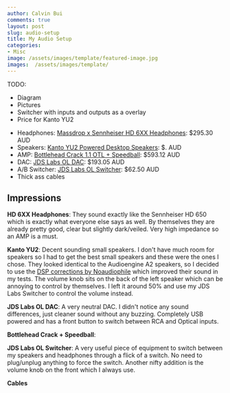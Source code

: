```yaml
---
author: Calvin Bui
comments: true
layout: post
slug: audio-setup
title: My Audio Setup
categories:
- Misc
image: /assets/images/template/featured-image.jpg
images:  /assets/images/template/
---
```


TODO:

*   Diagram
*   Pictures
*   Switcher with inputs and outputs as a overlay
*   Price for Kanto YU2

<!-- more -->

*   Headphones: [Massdrop x Sennheiser HD 6XX Headphones](https://www.massdrop.com/buy/massdrop-sennheiser-hd6xx): $295.30 AUD
*   Speakers: [Kanto YU2 Powered Desktop Speakers](https://www.amazon.com/Kanto-YU2GW-Powered-Desktop-Speakers/dp/B00GMPDA9K): $. AUD
*   AMP: [Bottlehead Crack 1.1 OTL + Speedball](http://bottlehead.com/product/crack-otl-headphone-amplifier-kit/): $593.12 AUD
*   DAC: [JDS Labs OL DAC](https://www.jdslabs.com/products/176/ol-dac/): $193.05 AUD
*   A/B Switcher: [JDS Labs OL Switcher](https://www.jdslabs.com/products/177/ol-switcher/): $62.50 AUD
*   Thick ass cables

## Impressions

**HD 6XX Headphones**: They sound exactly like the Sennheiser HD 650 which is exactly what everyone else says as well. By themselves they are already pretty good, clear but slightly dark/veiled. Very high impedance so an AMP is a must.

**Kanto YU2**: Decent sounding small speakers. I don't have much room for speakers so I had to get the best small speakers and these were the ones I chose. They looked identical to the Audioengine A2 speakers, so I decided to use the [DSP corrections by Noaudiophile](http://noaudiophile.com/DSP_Corrections/AudioEngine_A2_Plus.php) which improved their sound in my tests. The volume knob sits on the back of the left speaker which can be annoying to control by themselves. I left it around 50% and use my JDS Labs Switcher to control the volume instead.

**JDS Labs OL DAC**: A very neutral DAC. I didn't notice any sound differences, just cleaner sound without any buzzing. Completely USB powered and has a front button to switch between RCA and Optical inputs.

**Bottlehead Crack + Speedball**:

**JDS Labs OL Switcher**: A very useful piece of equipment to switch between my speakers and headphones through a flick of a switch. No need to plug/unplug anything to force the switch. Another nifty addition is the volume knob on the front which I always use.

**Cables**

